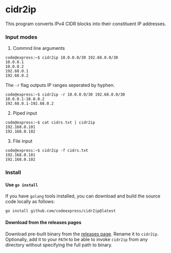 # cidr2ip

This program converts IPv4 CIDR blocks into their constituent IP addresses.

### Input modes

1. Commnd line arguments
```
code@express:~$ cidr2ip 10.0.0.0/30 192.68.0.0/30
10.0.0.1
10.0.0.2
192.68.0.1
192.68.0.2
```

The `-r` flag outputs IP ranges seperated by hyphen.

```
code@express:~$ cidr2ip -r 10.0.0.0/30 192.68.0.0/30
10.0.0.1-10.0.0.2
192.68.0.1-192.68.0.2
```

2. Piped input
```
code@express:~$ cat cidrs.txt | cidr2ip
192.168.0.101
192.168.0.102
```

3. File input
```
code@express:~$ cidr2ip -f cidrs.txt
192.168.0.101
192.168.0.102
```

### Install

#### Use `go install`

If you have `golang` tools installed, you can download and build the source code
locally as follows:
```
go install github.com/codeexpress/cidr2ip@latest
```

#### Download from the releases pages

Download pre-built binary from the [releases page](https://github.com/codeexpress/cidr2ip/releases/latest). Rename it to `cidr2ip`. Optionally, add it to your `PATH` to be able to invoke `cidr2ip` from any directory without specifying the full path to binary.
